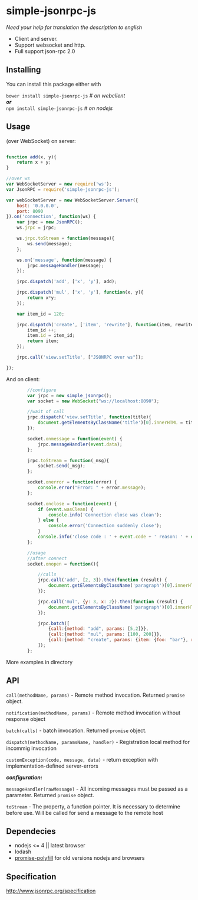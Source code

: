 # simple-jsonrpc-js

*Need your help for translation the description to english*

 + Client and server.
 + Support websocket and http.
 + Full support json-rpc 2.0

## Installing

You can install this package either with

```bower install simple-jsonrpc-js```   *# on webclient*  
***or***   
```npm install simple-jsonrpc-js```     *# on nodejs*


## Usage
(over WebSocket) on server:
```js

function add(x, y){
    return x + y;
}

//over ws
var WebSocketServer = new require('ws');
var JsonRPC = require('simple-jsonrpc-js');

var webSocketServer = new WebSocketServer.Server({
    host: '0.0.0.0',
    port: 8090
}).on('connection', function(ws) {
    var jrpc = new JsonRPC();
    ws.jrpc = jrpc;

    ws.jrpc.toStream = function(message){
        ws.send(message);
    };

    ws.on('message', function(message) {
        jrpc.messageHandler(message);
    });

    jrpc.dispatch('add', ['x', 'y'], add);

    jrpc.dispatch('mul', ['x', 'y'], function(x, y){
        return x*y;
    });

    var item_id = 120;

    jrpc.dispatch('create', ['item', 'rewrite'], function(item, rewrite){
        item_id ++;
        item.id = item_id;
        return item;
    });

    jrpc.call('view.setTitle', ["JSONRPC over ws"]);

});

```

And on client:
```js
        //configure
        var jrpc = new simple_jsonrpc();
        var socket = new WebSocket("ws://localhost:8090");

        //wait of call
        jrpc.dispatch('view.setTitle', function(title){
            document.getElementsByClassName('title')[0].innerHTML = title;
        });

        socket.onmessage = function(event) {
            jrpc.messageHandler(event.data);
        };

        jrpc.toStream = function(_msg){
            socket.send(_msg);
        };

        socket.onerror = function(error) {
            console.error("Error: " + error.message);
        };

        socket.onclose = function(event) {
            if (event.wasClean) {
                console.info('Connection close was clean');
            } else {
                console.error('Connection suddenly close');
            }
            console.info('close code : ' + event.code + ' reason: ' + event.reason);
        };

        //usage
        //after connect
        socket.onopen = function(){

            //calls
            jrpc.call('add', [2, 3]).then(function (result) {
                document.getElementsByClassName('paragraph')[0].innerHTML += 'add(2, 3) result: ' + result + '<br>';
            });

            jrpc.call('mul', {y: 3, x: 2}).then(function (result) {
                document.getElementsByClassName('paragraph')[0].innerHTML += 'mul(2, 3) result: ' + result + '<br>';
            });

            jrpc.batch([
                {call:{method: "add", params: [5,2]}},
                {call:{method: "mul", params: [100, 200]}},
                {call:{method: "create", params: {item: {foo: "bar"}, rewrite: true}}}
            ]);
        };
```

More examples in directory

## API

```call(methodName, params)``` - Remote method invocation. Returned `promise` object.  

```notification(methodName, params)``` - Remote method invocation without response object  

```batch(calls)``` - batch invocation. Returned `promise` object.  

```dispatch(methodName, paramsName, handler)``` - Registration local method for incommig invocation  

```customException(code, message, data)``` - return exception with implementation-defined server-errors    

***configuration:***  

```messageHandler(rawMessage)``` -  All incoming messages must be passed as a parameter.  Returned `promise` object. 

```toStream```  - The property, a function pointer. It is necessary to determine before use. Will be called for send a message to the remote host  


## Dependecies
 + nodejs <= 4 || latest browser
 + lodash
 + [promise-polyfill](https://github.com/taylorhakes/promise-polyfill) for old versions nodejs and browsers


## Specification

http://www.jsonrpc.org/specification

